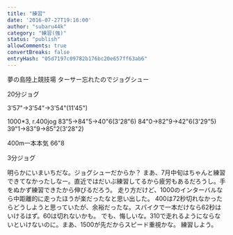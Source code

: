 ```yaml
---
title: "練習"
date: '2016-07-27T19:16:00'
author: "subaru44k"
category: "練習(強)"
status: "publish"
allowComments: true
convertBreaks: false
entryHash: "05d7197c09782b176bc20e657ff63ab6"
---
```

夢の島陸上競技場
ターサー忘れたのでジョグシュー

20分ジョグ

3&#39;57"→3&#39;54"→3&#39;54"(11&#39;45")

1000*3, r.400jog
83"5→84"5→40"6(3&#39;28"6)
84"0→82"9→42"6(3&#39;29"5)
39"1→83"9→85"2(3&#39;28"2)

400m一本本気
66"8

3分ジョグ

明らかにいまいちだな。ジョグシューだからか？
まあ、7月中旬はちゃんと練習できてなかったしなー。直近ではだいぶ練習してるから疲労もあるだろうし。手をぬかず練習できたから伸びるだろう。
走り方だけど、1000のインターバルなら中距離的に走ったほうが楽だったなと思い出した。
400は72秒切れなかったらどうしようと思っていたが、余裕だったな。スパイクで一本だけなら62秒はいけるはず。60は切れないかも。
でも、悔しいな。310で走れるようにならないといけないのに。まあ、1500が先だからスピード重視かな。
練習しよう。
